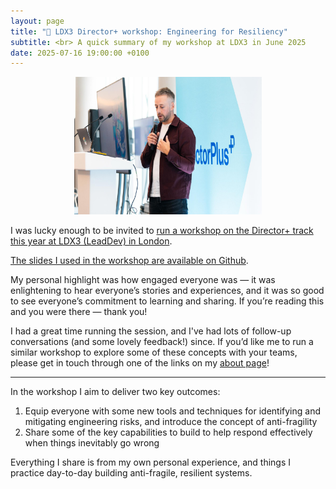 ```yaml
---
layout: page
title: "🦾 LDX3 Director+ workshop: Engineering for Resiliency"
subtitle: <br> A quick summary of my workshop at LDX3 in June 2025
date: 2025-07-16 19:00:00 +0100
---
```

<p align="center"> 
  <img width="300" height="220" src="https://github.com/lukebriscoe/lukebriscoe.github.io/blob/main/assets/img/PHOTO-2025-06-23-20-06-16.jpg?raw=true">
</p>

I was lucky enough to be invited to [run a workshop on the Director+ track this year at LDX3 (LeadDev) in London](https://leaddev.com/leaddev-london/agenda/).

[The slides I used in the workshop are available on Github](https://github.com/lukebriscoe/ldx3-2025/blob/main/LDX3-LB-2025.pdf).

My personal highlight was how engaged everyone was — it was enlightening to hear everyone’s stories and experiences, and it was so good to see everyone’s commitment to learning and sharing. If you’re reading this and you were there — thank you!

I had a great time running the session, and I've had lots of follow-up conversations (and some lovely feedback!) since. If you’d like me to run a similar workshop to explore some of these concepts with your teams, please get in touch through one of the links on my [about page](https://lukebriscoe.com/about/)!

-----
In the workshop I aim to deliver two key outcomes:

1. Equip everyone with some new tools and techniques for identifying and mitigating engineering risks, and introduce the concept of anti-fragility
2. Share some of the key capabilities to build to help respond effectively when things inevitably go wrong

Everything I share is from my own personal experience, and things I practice day-to-day building anti-fragile, resilient systems.

